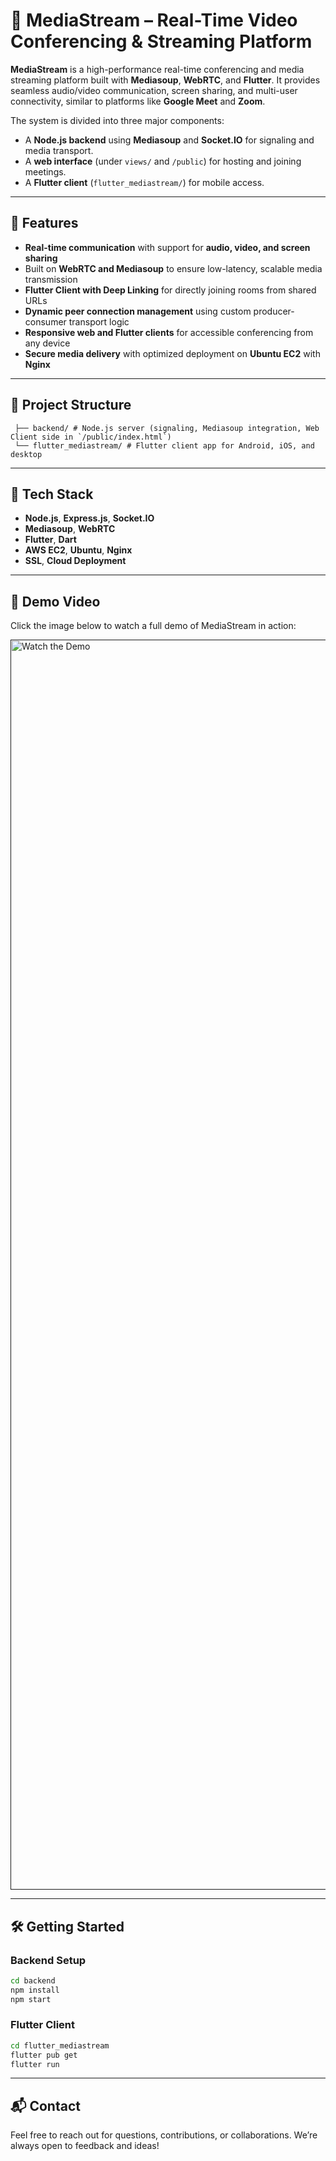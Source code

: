 ﻿# 🎥 MediaStream – Real-Time Video Conferencing & Streaming Platform

**MediaStream** is a high-performance real-time conferencing and media streaming platform built with **Mediasoup**, **WebRTC**, and **Flutter**. It provides seamless audio/video communication, screen sharing, and multi-user connectivity, similar to platforms like **Google Meet** and **Zoom**.

The system is divided into three major components:
- A **Node.js backend** using **Mediasoup** and **Socket.IO** for signaling and media transport.
- A **web interface** (under `views/` and `/public`) for hosting and joining meetings.
- A **Flutter client** (`flutter_mediastream/`) for mobile access.

---

## 🌟 Features

- **Real-time communication** with support for **audio, video, and screen sharing**
- Built on **WebRTC and Mediasoup** to ensure low-latency, scalable media transmission
- **Flutter Client with Deep Linking** for directly joining rooms from shared URLs
- **Dynamic peer connection management** using custom producer-consumer transport logic
- **Responsive web and Flutter clients** for accessible conferencing from any device
- **Secure media delivery** with optimized deployment on **Ubuntu EC2** with **Nginx**

---

## 📁 Project Structure

```
 ├── backend/ # Node.js server (signaling, Mediasoup integration, Web Client side in `/public/index.html`)
 └── flutter_mediastream/ # Flutter client app for Android, iOS, and desktop
```


---

## 🚀 Tech Stack

- **Node.js**, **Express.js**, **Socket.IO**
- **Mediasoup**, **WebRTC**
- **Flutter**, **Dart**
- **AWS EC2**, **Ubuntu**, **Nginx**
- **SSL**, **Cloud Deployment**

---

## 🎥 Demo Video

Click the image below to watch a full demo of MediaStream in action:

<a data-start="223" data-end="337" rel="noopener" target="_new" class="" href=""><img src="https://drive.google.com/uc?export=view&id=1LPXoIVpbXUVRUV5JH-P4mQjmGc7tOrNd" alt="Watch the Demo" style="max-width:100%;width:50vh;">
</a>

---

## 🛠️ Getting Started

### Backend Setup

```bash
cd backend
npm install
npm start
```
### Flutter Client

```bash
cd flutter_mediastream
flutter pub get
flutter run
```

---

## 📬 Contact

Feel free to reach out for questions, contributions, or collaborations.
We’re always open to feedback and ideas!

